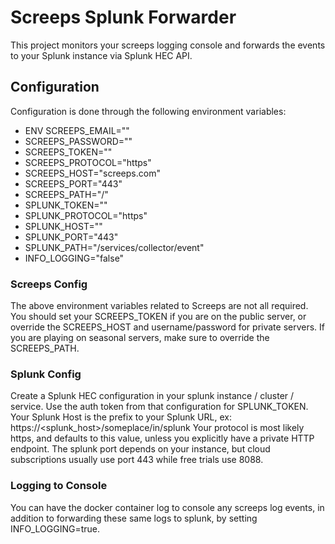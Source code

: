 # Screeps Splunk Forwarder
This project monitors your screeps logging console and forwards the events to your Splunk instance via Splunk HEC API.

## Configuration
Configuration is done through the following environment variables:
- ENV SCREEPS_EMAIL=""
- SCREEPS_PASSWORD=""
- SCREEPS_TOKEN=""
- SCREEPS_PROTOCOL="https"
- SCREEPS_HOST="screeps.com"
- SCREEPS_PORT="443"
- SCREEPS_PATH="/"
- SPLUNK_TOKEN=""
- SPLUNK_PROTOCOL="https"
- SPLUNK_HOST=""
- SPLUNK_PORT="443"
- SPLUNK_PATH="/services/collector/event"
- INFO_LOGGING="false"

### Screeps Config
The above environment variables related to Screeps are not all required. You should set your SCREEPS_TOKEN if you are on the public server, or override the SCREEPS_HOST and username/password for private servers. If you are playing on seasonal servers, make sure to override the SCREEPS_PATH.

### Splunk Config
Create a Splunk HEC configuration in your splunk instance / cluster / service. Use the auth token from that configuration for SPLUNK_TOKEN. 
Your Splunk Host is the prefix to your Splunk URL, ex: https://<splunk_host>/someplace/in/splunk
Your protocol is most likely https, and defaults to this value, unless you explicitly have a private HTTP endpoint.
The splunk port depends on your instance, but cloud subscriptions usually use port 443 while free trials use 8088.

### Logging to Console
You can have the docker container log to console any screeps log events, in addition to forwarding these same logs to splunk, by setting INFO_LOGGING=true.
